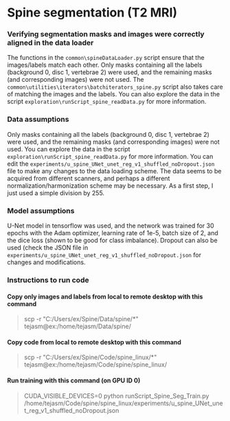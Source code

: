 # Spine segmentation (T2 MRI)

### Verifying segmentation masks and images were correctly aligned in the data loader
The functions in the ``common\spineDataLoader.py`` script ensure that the images/labels match each other. Only masks containing all the labels (background 0, disc 1, vertebrae 2) were used, and the remaining masks (and corresponding images) were not used. The ``common\utilities\iterators\batchiterators_spine.py`` script also takes care of matching the images and the labels. You can also explore the data in the script ``exploration\runScript_spine_readData.py`` for more information.

### Data assumptions
Only masks containing all the labels (background 0, disc 1, vertebrae 2) were used, and the remaining masks (and corresponding images) were not used. You can explore the data in the script ``exploration\runScript_spine_readData.py`` for more information. You can edit the ``experiments/u_spine_UNet_unet_reg_v1_shuffled_noDropout.json`` file to make any changes to the data loading scheme. The data seems to be acquired from different scanners, and perhaps a different normalization/harmonization scheme may be necessary. As a first step, I just used a simple division by 255. 

### Model assumptions 
U-Net model in tensorflow was used, and the network was trained for 30 epochs with the Adam optimizer, learning rate of 1e-5, batch size of 2, and the dice loss (shown to be good for class imbalance). Dropout can also be used (check the JSON file in ``experiments/u_spine_UNet_unet_reg_v1_shuffled_noDropout.json`` for changes and modifications. 

### Instructions to run code

#### Copy only images and labels from local to remote desktop with this command
> scp -r "C:/Users/ex/Spine/Data/spine/*" tejasm@ex:/home/tejasm/Data/spine/

#### Copy code from local to remote desktop with this command
> scp -r "C:/Users/ex/Spine/Code/spine_linux/*" tejasm@ex:/home/tejasm/Code/spine/spine_linux/

#### Run training with this command (on GPU ID 0)
> CUDA_VISIBLE_DEVICES=0 python runScript_Spine_Seg_Train.py /home/tejasm/Code/spine/spine_linux/experiments/u_spine_UNet_unet_reg_v1_shuffled_noDropout.json
